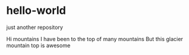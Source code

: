 # hello-world
just another repository

Hi mountains
I have been to the top of many mountains
But this glacier mountain top is awesome
